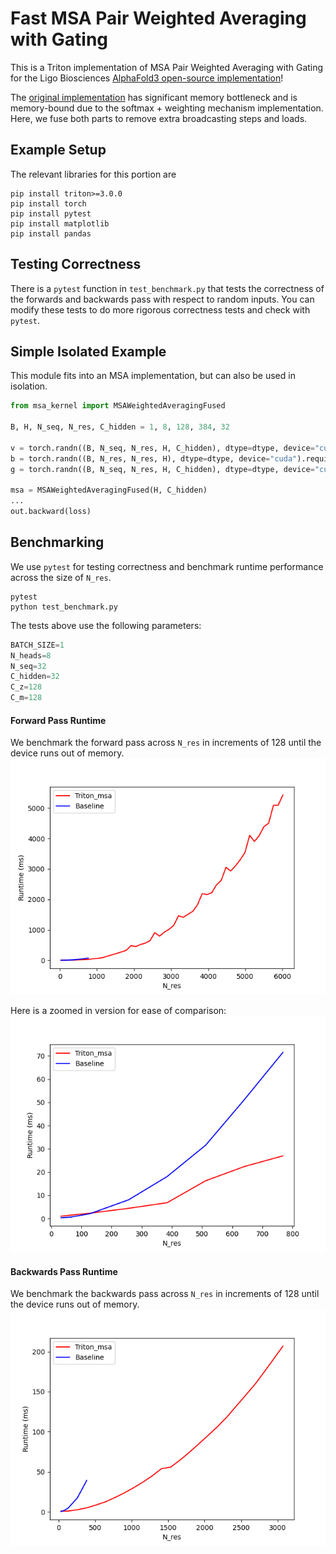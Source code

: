 # Fast MSA Pair Weighted Averaging with Gating
This is a Triton implementation of MSA Pair Weighted Averaging with Gating for the Ligo Biosciences [AlphaFold3 open-source implementation](https://github.com/Ligo-Biosciences/AlphaFold3)!
 
The [original implementation](https://github.com/Ligo-Biosciences/AlphaFold3/blob/main/src/models/msa_module.py) has significant memory bottleneck and is memory-bound due to the softmax + weighting mechanism implementation. Here, we fuse both parts to remove extra broadcasting steps and loads.


## Example Setup
The relevant libraries for this portion are
```
pip install triton>=3.0.0
pip install torch
pip install pytest
pip install matplotlib
pip install pandas
```

## Testing Correctness
There is a `pytest` function in `test_benchmark.py` that tests the correctness of the forwards and backwards pass with respect to random inputs. You can modify these tests to do more rigorous correctness tests and check with `pytest`.

## Simple Isolated Example
This module fits into an MSA implementation, but can also be used in isolation.
```python
from msa_kernel import MSAWeightedAveragingFused

B, H, N_seq, N_res, C_hidden = 1, 8, 128, 384, 32

v = torch.randn((B, N_seq, N_res, H, C_hidden), dtype=dtype, device="cuda").requires_grad_()
b = torch.randn((B, N_res, N_res, H), dtype=dtype, device="cuda").requires_grad_()
g = torch.randn((B, N_seq, N_res, H, C_hidden), dtype=dtype, device="cuda").requires_grad_()

msa = MSAWeightedAveragingFused(H, C_hidden)
...
out.backward(loss)
```

## Benchmarking
We use `pytest` for testing correctness and benchmark runtime performance across the size of `N_res`. 
```
pytest
python test_benchmark.py
```
The tests above use the following parameters:
```python
BATCH_SIZE=1
N_heads=8
N_seq=32
C_hidden=32
C_z=128
C_m=128
```

#### Forward Pass Runtime
We benchmark the forward pass across `N_res` in increments of 128 until the device runs out of memory.
![forward](./results-fwd.png)

Here is a zoomed in version for ease of comparison:
![forward-zoom](./results-fwd-small.png)

#### Backwards Pass Runtime
We benchmark the backwards pass across `N_res` in increments of 128 until the device runs out of memory.
![backwards](./results-bwd.png)
